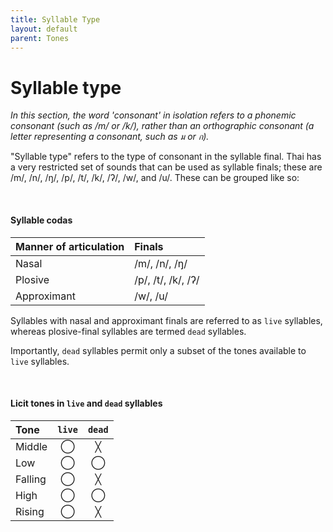 ```yaml
---
title: Syllable Type
layout: default
parent: Tones
---
```


# Syllable type

*In this section, the word 'consonant' in isolation refers to a phonemic consonant (such as /m/ or /k/), rather than an orthographic consonant (a letter representing a consonant, such as <span id="thai-text">ม</span> or <span id="thai-text">ก</span>).*

"Syllable type" refers to the type of consonant in the syllable final. Thai has a very restricted set of sounds that can be used as syllable finals; these are /m/, /n/, /ŋ/, /p/, /t/, /k/, /ʔ/, /w/, and /u/. These can be grouped like so:

<br>

#### Syllable codas

|Manner of articulation| Finals |
|:--|:--|
| Nasal | /m/, /n/, /ŋ/ |
| Plosive | /p/, /t/, /k/, /ʔ/ |
| Approximant | /w/, /u/ |

Syllables with nasal and approximant finals are referred to as `live` syllables, whereas plosive-final syllables are termed `dead` syllables.

Importantly, `dead` syllables permit only a subset of the tones available to `live` syllables.

<br> 

#### Licit tones in `live` and `dead` syllables

| Tone | `live` | `dead` |
|:--|:--:|:--:|
| Middle | ◯ | ╳ |
| Low | ◯ | ◯ |
| Falling | ◯ | ╳ |
| High | ◯ | ◯ |
| Rising | ◯ | ╳ |
